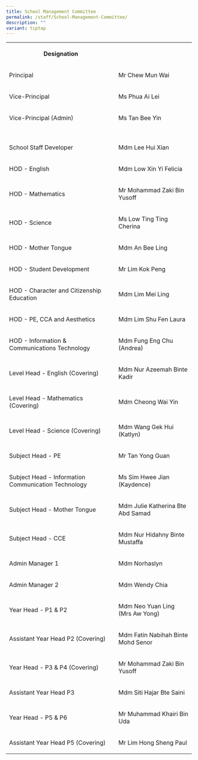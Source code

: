```yaml
---
title: School Management Committee
permalink: /staff/School-Management-Committee/
description: ""
variant: tiptap
---
```

<table><tbody><tr><th rowspan="1" colspan="1"><p>Designation<br></p></th><th rowspan="1" colspan="1"><p></p></th></tr><tr><td rowspan="1" colspan="1"><p>Principal</p></td><td rowspan="1" colspan="1"><p>Mr Chew Mun Wai</p></td></tr><tr><td rowspan="1" colspan="1"><p>Vice-Principal<br></p></td><td rowspan="1" colspan="1"><p>Ms Phua Ai Lei<br></p></td></tr><tr><td rowspan="1" colspan="1"><p>Vice-Principal (Admin)</p></td><td rowspan="1" colspan="1"><p>Ms Tan Bee Yin</p></td></tr><tr><td rowspan="1" colspan="1"><p></p></td><td rowspan="1" colspan="1"><p></p></td></tr><tr><td rowspan="1" colspan="1"><p>School Staff Developer<br></p></td><td rowspan="1" colspan="1"><p>Mdm Lee Hui Xian <br></p></td></tr><tr><td rowspan="1" colspan="1"><p>HOD - English</p></td><td rowspan="1" colspan="1"><p>Mdm Low Xin Yi Felicia</p></td></tr><tr><td rowspan="1" colspan="1"><p>HOD - Mathematics</p></td><td rowspan="1" colspan="1"><p>Mr Mohammad Zaki Bin Yusoff</p></td></tr><tr><td rowspan="1" colspan="1"><p>HOD - Science</p></td><td rowspan="1" colspan="1"><p>Ms Low Ting Ting Cherina</p></td></tr><tr><td rowspan="1" colspan="1"><p>HOD - Mother Tongue</p></td><td rowspan="1" colspan="1"><p>Mdm An Bee Ling</p></td></tr><tr><td rowspan="1" colspan="1"><p>HOD - Student Development</p></td><td rowspan="1" colspan="1"><p>Mr Lim Kok Peng</p></td></tr><tr><td rowspan="1" colspan="1"><p>HOD - Character and Citizenship Education</p></td><td rowspan="1" colspan="1"><p>Mdm Lim Mei Ling</p></td></tr><tr><td rowspan="1" colspan="1"><p>HOD - PE, CCA and Aesthetics</p></td><td rowspan="1" colspan="1"><p>Mdm Lim Shu Fen Laura</p></td></tr><tr><td rowspan="1" colspan="1"><p>HOD - Information &amp; Communications Technology</p></td><td rowspan="1" colspan="1"><p>Mdm Fung Eng Chu (Andrea)</p></td></tr><tr><td rowspan="1" colspan="1"><p>Level Head - English (Covering)</p></td><td rowspan="1" colspan="1"><p>Mdm Nur Azeemah Binte Kadir</p></td></tr><tr><td rowspan="1" colspan="1"><p>Level Head - Mathematics (Covering)</p></td><td rowspan="1" colspan="1"><p>Mdm Cheong Wai Yin</p></td></tr><tr><td rowspan="1" colspan="1"><p>Level Head - Science (Covering)</p></td><td rowspan="1" colspan="1"><p>Mdm Wang Gek Hui (Katlyn)</p></td></tr><tr><td rowspan="1" colspan="1"><p>Subject Head - PE</p></td><td rowspan="1" colspan="1"><p>Mr Tan Yong Guan</p></td></tr><tr><td rowspan="1" colspan="1"><p>Subject Head - Information Communication Technology <br></p></td><td rowspan="1" colspan="1"><p>Ms Sim Hwee Jian (Kaydence)</p></td></tr><tr><td rowspan="1" colspan="1"><p>Subject Head - Mother Tongue</p></td><td rowspan="1" colspan="1"><p>Mdm Julie Katherina Bte Abd Samad</p></td></tr><tr><td rowspan="1" colspan="1"><p>Subject Head - CCE</p></td><td rowspan="1" colspan="1"><p>Mdm Nur Hidahny Binte Mustaffa</p></td></tr><tr><td rowspan="1" colspan="1"><p>Admin Manager 1</p></td><td rowspan="1" colspan="1"><p>Mdm Norhaslyn</p></td></tr><tr><td rowspan="1" colspan="1"><p>Admin Manager 2</p></td><td rowspan="1" colspan="1"><p>Mdm Wendy Chia</p></td></tr><tr><td rowspan="1" colspan="1"><p>Year Head - P1 &amp; P2</p></td><td rowspan="1" colspan="1"><p>Mdm Neo Yuan Ling (Mrs Aw Yong)</p></td></tr><tr><td rowspan="1" colspan="1"><p>Assistant Year Head P2 (Covering)</p></td><td rowspan="1" colspan="1"><p>Mdm Fatin Nabihah Binte Mohd Senor</p></td></tr><tr><td rowspan="1" colspan="1"><p>Year Head - P3 &amp; P4 (Covering)</p></td><td rowspan="1" colspan="1"><p>Mr Mohammad Zaki Bin Yusoff</p></td></tr><tr><td rowspan="1" colspan="1"><p>Assistant Year Head P3</p></td><td rowspan="1" colspan="1"><p>Mdm Siti Hajar Bte Saini</p></td></tr><tr><td rowspan="1" colspan="1"><p>Year Head - P5 &amp; P6</p></td><td rowspan="1" colspan="1"><p>Mr Muhammad Khairi Bin Uda</p></td></tr><tr><td rowspan="1" colspan="1"><p>Assistant Year Head P5 (Covering)</p></td><td rowspan="1" colspan="1"><p>Mr Lim Hong Sheng Paul</p></td></tr></tbody></table><p></p>